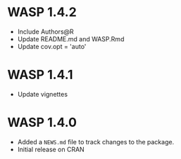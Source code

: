 # WASP 1.4.2
* Include Authors@R
* Update README.md and WASP.Rmd
* Update cov.opt = 'auto'

# WASP 1.4.1
* Update vignettes

# WASP 1.4.0
* Added a `NEWS.md` file to track changes to the package.
* Initial release on CRAN
